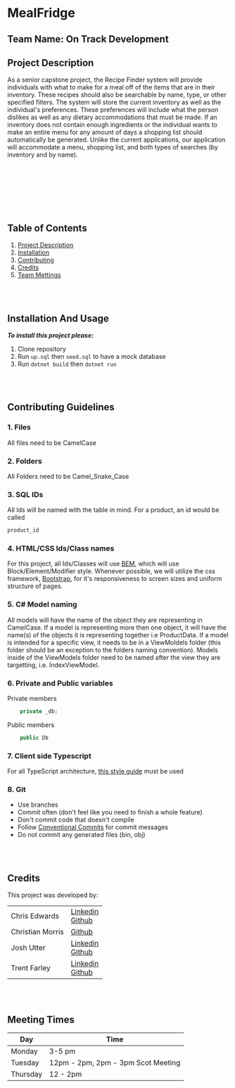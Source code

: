 # MealFridge
## Team Name: On Track Development



## Project Description
<p>
    As a senior capstone project, the Recipe Finder system will provide individuals with what to make for a meal off of the items that are in their inventory. These recipes should also be searchable by name, type, or other specified filters. The system will store the current inventory as well as the individual's preferences. These preferences will include what the person dislikes as well as any dietary accommodations that must be made. If an inventory does not contain enough ingredients or the individual wants to make an entire menu for any amount of days a shopping list should automatically be generated. Unlike the current applications, our application will accommodate a menu, shopping list, and both types of searches (by inventory and by name). 
</p>
<br><br>
<br><br>
<br><br>

## Table of Contents
1. [Project Description](#MealFridge)
2. [Installation](#Installation-And-Usage)
3. [Contributing](#Contributing-Guidelines)
4. [Credits](#Credits)
5. [Team Mettings](#Meeting-Times)

<br><br>

## Installation And Usage
<strong><i>To install this project please:</i></strong>
1. Clone repository 
2. Run ```up.sql``` then ```seed.sql``` to have a mock database
3. Run ```dotnet build``` then ```dotnet run``` 

<br><br>

## Contributing Guidelines
### 1. Files
All files need to be CamelCase  
### 2. Folders
All Folders need to be Camel_Snake_Case
### 3. SQL IDs
All Ids will be named with the table in mind. For a product, an id would be called
```SQL
product_id
```
### 4. HTML/CSS Ids/Class names
For this project, all Ids/Classes will use [BEM](https://www.integralist.co.uk/posts/bem/#4), which will use Block/Element/Modifier style. Whenever possible, we will utilize the css framework, [Bootstrap](https://getbootstrap.com/), for it's responsiveness to screen sizes and uniform structure of pages. 

### 5. C# Model naming
All models will have the name of the object they are representing in CamelCase. If a model is representing more then one object, it will have the name(s) of the objects it is representing together i.e ProductData. If a model is intended for a specific view, it needs to be in a ViewMoldels folder (this folder should be an exception to the folders naming convention). Models inside of the ViewModels folder need to be named after the view they are targetting, i.e. IndexViewModel. 

### 6. Private and Public variables
Private members 
```C#
    private _db;
```
Public members
```C#
    public Db
```

### 7. Client side Typescript
For all TypeScript architecture, [this style guide](https://basarat.gitbook.io/typescript/styleguide) must be used


### 8. Git
* Use branches
* Commit often (don't feel like you need to finish a whole feature)
* Don't commit code that doesn't compile 
* Follow [Conventional Commits](https://www.conventionalcommits.org/en/v1.0.0/) for commit messages
* Do not commit any generated files (bin, obj)

<br><br>

## Credits
This project was developed by:
<table>
<tbody>
    <tr>
        <td>
            Chris Edwards
        </td>
        <td>
           <a href="https://www.linkedin.com/in/christopher-edwards-17aba1183/">Linkedin</a><br><a href="https://github.com/chrisedwou">Github</a>
        </td>
    </tr>
    <tr>
        <td>
            Christian Morris
        </td>
        <td>
           <a href="https://github.com/cmorris19">Github</a>
        </td>
    </tr>
    <tr>
        <td>
            Josh Utter
        </td>
        <td>
           <a href="https://www.linkedin.com/in/joshua-utter-0897401b3">Linkedin</a><br><a href="https://github.com/Jutter18">Github</a>
        </td>
    </tr>
    <tr>
        <td>
            Trent Farley
        </td>
        <td>
           <a href="https://www.linkedin.com/in/trentfarley/">Linkedin</a><br><a href="https://github.com/Trent-Farley">Github</a>
        </td>
    </tr>
</tbody>
</table>
<br><br>

## Meeting Times
Day  | Time
------------- | -------------
Monday  | 3-5 pm
Tuesday  | 12pm - 2pm, 2pm - 3pm Scot Meeting
Thursday | 12 - 2pm 

